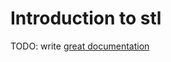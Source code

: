 # Introduction to stl

TODO: write [great documentation](http://jacobian.org/writing/what-to-write/)
